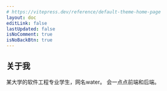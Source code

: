 ```yaml
---
# https://vitepress.dev/reference/default-theme-home-page
layout: doc
editLink: false
lastUpdated: false
isNoComment: true
isNoBackBtn: true
--- 
```


## 关于我 
某大学的软件工程专业学生，网名water。 
会一点点前端和后端。